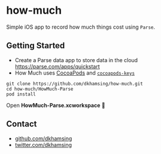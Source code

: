 # how-much

Simple iOS app to record how much things cost using `Parse`.

## Getting Started

- Create a Parse data app to store data in the cloud https://parse.com/apps/quickstart
- How Much uses [CocoaPods](https://cocoapods.org) and [`cocoapods-keys`](https://github.com/orta/cocoapods-keys)

```
git clone https://github.com/dkhamsing/how-much.git
cd how-much/HowMuch-Parse
pod install
```

Open **HowMuch-Parse.xcworkspace** :rocket:

## Contact

- [github.com/dkhamsing](https://github.com/dkhamsing)
- [twitter.com/dkhamsing](https://twitter.com/dkhamsing)

